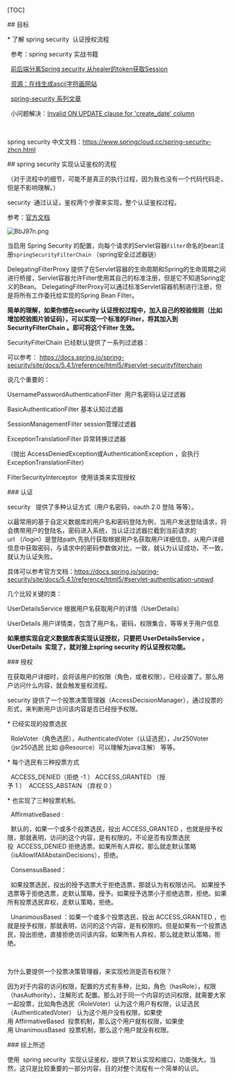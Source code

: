 [TOC]

## 目标

* 了解 spring security  认证授权流程

  参考：spring security 实战书籍

  [前后端分离Spring security 从healer的token获取Session](https://www.cnblogs.com/zhangxh20/p/13376920.html?utm_source=tuicool)

  [资源：在线生成ascii字符画网站](https://www.jianshu.com/p/fca56d635091)

  [spring-security 系列文章](https://github.com/BUG9/spring-security)

  小问题解决：[Invalid ON UPDATE clause for 'create_date' column](https://www.cnblogs.com/hiit/p/11313872.html)

 

spring security 中文文档：https://www.springcloud.cc/spring-security-zhcn.html

## spring security 实现认证鉴权的流程

（对于流程中的细节，可能不是真正的执行过程，因为我也没有一个代码代码走，但是不影响理解。）

security  通过认证，鉴权两个步骤来实现，整个认证鉴权过程。

参考：[官方文档](https://docs.spring.io/spring-security/site/docs/5.4.1/reference/html5/#servlet-hello-auto-configuration)

![BbJ97n.png](https://s1.ax1x.com/2020/11/09/BbJ97n.png)

当启用 Spring Security 的配置，向每个请求的Servlet容器`Filter`命名的bean注册`springSecurityFilterChain` （spring安全过滤器链）

DelegatingFilterProxy 提供了在Servlet容器的生命周期和Spring的生命周期之间进行桥接，Servlet容器允许Filter使用其自己的标准注册，但是它不知道Spring定义的Bean。 DelegatingFilterProxy可以通过标准Servlet容器机制进行注册，但是将所有工作委托给实现的Spring Bean Filter。

**简单的理解，如果你想在security 认证授权过程中，加入自己的校验规则（比如增加校验图片验证码），可以实现一个标准的Filter，将其加入到SecurityFilterChain 。即可将这个Filter 生效。**

SecurityFilterChain 已经默认提供了一系列过滤器：

可以参考： https://docs.spring.io/spring-security/site/docs/5.4.1/reference/html5/#servlet-securityfilterchain

说几个重要的：

UsernamePasswordAuthenticationFilter  用户名密码认证过滤器

BasicAuthenticationFilter 基本认知过滤器

SessionManagementFilter session管理过滤器

ExceptionTranslationFilter 异常转换过滤器

（抛出 AccessDeniedException或AuthenticationException ，会执行ExceptionTranslationFilter）

FilterSecurityInterceptor  使用该类来实现授权

### 认证

security   提供了多种认证方式（用户名密码，oauth 2.0 登陆 等等）。

以最常用的基于自定义数据库的用户名和密码登陆为例，当用户发送登陆请求，将会携带用户的登陆名，密码进入系统，当认证过滤器拦截到当前请求的url （/login）是登陆path,先执行获取根据用户名获取用户详细信息，从用户详细信息中获取密码，与请求中的密码参数做对比，一致，就认为认证成功，不一致，就认为认证失败。

具体可以参考官方文档：https://docs.spring.io/spring-security/site/docs/5.4.1/reference/html5/#servlet-authentication-unpwd

几个比较关键的类：

UserDetailsService 根据用户名获取用户的详情（UserDetails）

UserDetails 用户详情类，包含了用户名，密码，权限集合，等等关于用户信息

**如果想实现自定义数据库表实现认证授权，只要把 UserDetailsService ，UserDetails  实现了，就对接上spring security 的认证授权功能。**

### 授权

在获取用户详细时，会将该用户的权限（角色，或者权限），已经设置了。那么用户访问什么内容，就会触发鉴权流程。

security 提供了一个投票决策管理器（AccessDecisionManager），通过投票的形式，来判断用户访问该内容是否已经授予权限。

* 已经实现的投票选民

  RoleVoter（角色选民），AuthenticatedVoter（认证选民），Jsr250Voter（jsr250选民 比如 @Resource）可以理解为java注解） 等等。

* 每个选民有三种投票方式

  ACCESS_DENIED（拒绝 -1 ） ACCESS_GRANTED （授予 1 ）  ACCESS_ABSTAIN （弃权 0 ）

* 也实现了三种投票机制。

  AffirmativeBased :

  默认的，如果一个或多个投票选民，投出 ACCESS_GRANTED ，也就是授予权限，那就表明，访问的这个内容，是有权限的。不论是否有投票选民投  ACCESS_DENIED 拒绝选票。如果所有人弃权，那么就走默认策略（isAllowIfAllAbstainDecisions），拒绝。

  ConsensusBased：

  如果投票选民，投出的授予选票大于拒绝选票，那就认为有权限访问。 如果授予选票等于拒绝选票，走默认策略，授予。如果授予选票小于拒绝选票，拒绝。如果所有投票选民弃权，走默认策略，拒绝。

  UnanimousBased ：如果一个或多个投票选民，投出 ACCESS_GRANTED ，也就是授予权限，那就表明，访问的这个内容，是有权限的。但是如果有一个投票选民，投出拒绝，直接拒绝访问该内容。如果所有人弃权，那么就走默认策略，拒绝。

 

为什么要提供一个投票决策管理器，来实现检测是否有权限？

因为对于内容的访问权限，配置的方式有多种，比如，角色（hasRole），权限（hasAuthority），注解形式 配置。那么对于同一个内容的访问权限，就需要大家一起投票，比如角色选民（RoleVoter）认为这个用户有权限，认证选民（AuthenticatedVoter） 认为这个用户没有权限，如果使用 AffirmativeBased  投票机制，那么这个用户就有权限，如果使用 UnanimousBased  投票机制，那么这个用户就没有权限。

### 综上所述

使用  spring security  实现认证鉴权，提供了默认实现和接口，功能强大。当然，这只是比较重要的一部分内容，目的对整个流程有一个简单的认识。

 

 

 

 

 

 

 

 